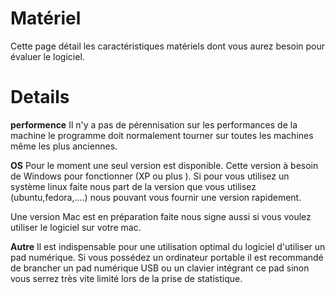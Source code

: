 # Matériel #

Cette page détail les caractéristiques matériels dont vous aurez besoin pour évaluer le logiciel.


# Details #

**performence**
Il n'y a pas de pérennisation sur les performances de la machine le programme doit normalement tourner sur toutes les machines même les plus anciennes.

**OS**
Pour le moment une seul version est disponible. Cette version à besoin de Windows pour fonctionner (XP ou plus ).
Si pour vous utilisez un système linux faite nous part de la version que vous utilisez (ubuntu,fedora,....) nous pouvant vous fournir une version rapidement.

Une version Mac est en préparation faite nous signe aussi si vous voulez utiliser le logiciel sur votre mac.



**Autre**
Il est indispensable pour une utilisation optimal du logiciel d'utiliser un pad numérique. Si vous possédez un ordinateur portable il est recommandé de brancher un pad numérique USB ou un clavier intégrant ce pad sinon vous serrez très vite limité lors de la prise de statistique.